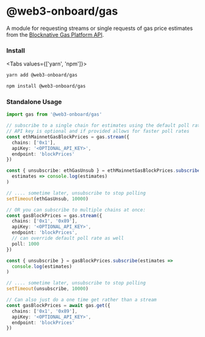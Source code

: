 <script>
    import { Tabs, TabPanel } from '$lib/components'
</script>

# @web3-onboard/gas

A module for requesting streams or single requests of gas price estimates from the [Blocknative Gas Platform API](https://docs.blocknative.com/gas-platform).

### Install

<Tabs values={['yarn', 'npm']}>
  <TabPanel value="yarn">

  ```sh copy
  yarn add @web3-onboard/gas
  ```

  </TabPanel>
  <TabPanel value="npm">

  ```sh copy
  npm install @web3-onboard/gas
  ```

  </TabPanel>
</Tabs>

### Standalone Usage

```ts
import gas from '@web3-onboard/gas'

// subscribe to a single chain for estimates using the default poll rate of 5 secs
// API key is optional and if provided allows for faster poll rates
const ethMainnetGasBlockPrices = gas.stream({
  chains: ['0x1'],
  apiKey: '<OPTIONAL_API_KEY>',
  endpoint: 'blockPrices'
})

const { unsubscribe: ethGasUnsub } = ethMainnetGasBlockPrices.subscribe(
  estimates => console.log(estimates)
)

// .... sometime later, unsubscribe to stop polling
setTimeout(ethGasUnsub, 10000)

// OR you can subscribe to multiple chains at once:
const gasBlockPrices = gas.stream({
  chains: ['0x1', '0x89'],
  apiKey: '<OPTIONAL_API_KEY>',
  endpoint: 'blockPrices',
  // can override default poll rate as well
  poll: 1000
})

const { unsubscribe } = gasBlockPrices.subscribe(estimates =>
  console.log(estimates)
)

// .... sometime later, unsubscribe to stop polling
setTimeout(unsubscribe, 10000)

// Can also just do a one time get rather than a stream
const gasBlockPrices = await gas.get({
  chains: ['0x1', '0x89'],
  apiKey: '<OPTIONAL_API_KEY>',
  endpoint: 'blockPrices'
})
```
